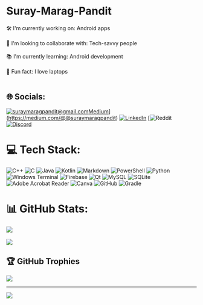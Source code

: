 # Suray-Marag-Pandit
🛠️ I'm currently working on: Android apps<br><br>🤝 I'm looking to collaborate with: Tech-savvy people<br><br>📚 I'm currently learning: Android development<br><br>🎉 Fun fact: I love laptops<br><br>


## 🌐 Socials:
 [![suraymaragpandit@gmail.com](https://img.shields.io/badge/Email-D14836?logo=gmail&logoColor=white)](mailto:suraymaragpandit@gmail.com)[Medium](https://img.shields.io/badge/Medium-12100E?logo=medium&logoColor=white)](https://medium.com/@@suraymaragpandit)  [![LinkedIn](https://img.shields.io/badge/LinkedIn-%230077B5.svg?logo=linkedin&logoColor=white)](https://linkedin.com/in/suray-marag-pandit) [![![Reddit](https://img.shields.io/badge/Reddit-%23FF4500.svg?logo=Reddit&logoColor=white)](https://reddit.com/user/u/Argumented_Thinker)[![Discord](https://img.shields.io/badge/Discord-%237289DA.svg?logo=discord&logoColor=white)](https://discord.gg/spider_68789) 

# 💻 Tech Stack:
![C++](https://img.shields.io/badge/c++-%2300599C.svg?style=for-the-badge&logo=c%2B%2B&logoColor=white) ![C](https://img.shields.io/badge/c-%2300599C.svg?style=for-the-badge&logo=c&logoColor=white) ![Java](https://img.shields.io/badge/java-%23ED8B00.svg?style=for-the-badge&logo=openjdk&logoColor=white) ![Kotlin](https://img.shields.io/badge/kotlin-%237F52FF.svg?style=for-the-badge&logo=kotlin&logoColor=white) ![Markdown](https://img.shields.io/badge/markdown-%23000000.svg?style=for-the-badge&logo=markdown&logoColor=white) ![PowerShell](https://img.shields.io/badge/PowerShell-%235391FE.svg?style=for-the-badge&logo=powershell&logoColor=white) ![Python](https://img.shields.io/badge/python-3670A0?style=for-the-badge&logo=python&logoColor=ffdd54) ![Windows Terminal](https://img.shields.io/badge/Windows%20Terminal-%234D4D4D.svg?style=for-the-badge&logo=windows-terminal&logoColor=white) ![Firebase](https://img.shields.io/badge/firebase-%23039BE5.svg?style=for-the-badge&logo=firebase) ![Qt](https://img.shields.io/badge/Qt-%23217346.svg?style=for-the-badge&logo=Qt&logoColor=white) ![MySQL](https://img.shields.io/badge/mysql-4479A1.svg?style=for-the-badge&logo=mysql&logoColor=white) ![SQLite](https://img.shields.io/badge/sqlite-%2307405e.svg?style=for-the-badge&logo=sqlite&logoColor=white) ![Adobe Acrobat Reader](https://img.shields.io/badge/Adobe%20Acrobat%20Reader-EC1C24.svg?style=for-the-badge&logo=Adobe%20Acrobat%20Reader&logoColor=white) ![Canva](https://img.shields.io/badge/Canva-%2300C4CC.svg?style=for-the-badge&logo=Canva&logoColor=white) ![GitHub](https://img.shields.io/badge/github-%23121011.svg?style=for-the-badge&logo=github&logoColor=white) ![Gradle](https://img.shields.io/badge/Gradle-02303A.svg?style=for-the-badge&logo=Gradle&logoColor=white)

# 📊 GitHub Stats:
![](https://nirzak-streak-stats.vercel.app/?user=suray-marag-pandit&theme=dark&hide_border=false)<br/>  
![](https://github-readme-stats.vercel.app/api/top-langs/?username=suray-marag-pandit&theme=dark&hide_border=false&include_all_commits=false&count_private=false&layout=compact)

## 🏆 GitHub Trophies
![](https://github-profile-trophy.vercel.app/?username=suray-marag-pandit&theme=radical&no-frame=false&no-bg=true&margin-w=4)

---
[![](https://visitcount.itsvg.in/api?id=suray-marag-pandit&icon=0&color=3)](https://visitcount.itsvg.in)

<!-- Proudly created with GPRM ( https://gprm.itsvg.in ) -->
